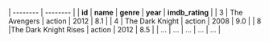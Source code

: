 | -------- | -------- |
| **id** | **name** | **genre** | **year** | **imdb_rating** |
| 3 | The Avengers | action | 2012 | 8.1 |
| 4 | The Dark Knight | action | 2008 | 9.0 |
| 8 |The Dark Knight Rises | action | 2012 | 8.5 |
| ... | ... | ... | ... | ... |
